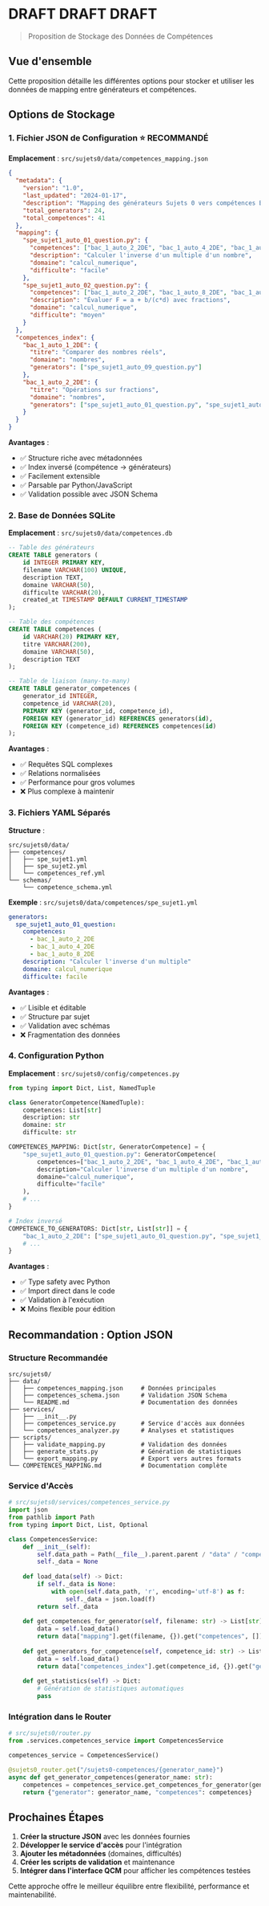 # DRAFT DRAFT DRAFT 


> Proposition de Stockage des Données de Compétences

## Vue d'ensemble

Cette proposition détaille les différentes options pour stocker et utiliser les données de mapping entre générateurs et compétences.

## Options de Stockage

### 1. **Fichier JSON de Configuration** ⭐ **RECOMMANDÉ**

**Emplacement** : `src/sujets0/data/competences_mapping.json`

```json
{
  "metadata": {
    "version": "1.0",
    "last_updated": "2024-01-17",
    "description": "Mapping des générateurs Sujets 0 vers compétences BAC 1ère",
    "total_generators": 24,
    "total_competences": 41
  },
  "mapping": {
    "spe_sujet1_auto_01_question.py": {
      "competences": ["bac_1_auto_2_2DE", "bac_1_auto_4_2DE", "bac_1_auto_8_2DE"],
      "description": "Calculer l'inverse d'un multiple d'un nombre",
      "domaine": "calcul_numerique",
      "difficulte": "facile"
    },
    "spe_sujet1_auto_02_question.py": {
      "competences": ["bac_1_auto_2_2DE", "bac_1_auto_8_2DE", "bac_1_auto_12_2DE"],
      "description": "Évaluer F = a + b/(c*d) avec fractions",
      "domaine": "calcul_numerique",
      "difficulte": "moyen"
    }
  },
  "competences_index": {
    "bac_1_auto_1_2DE": {
      "titre": "Comparer des nombres réels",
      "domaine": "nombres",
      "generators": ["spe_sujet1_auto_09_question.py"]
    },
    "bac_1_auto_2_2DE": {
      "titre": "Opérations sur fractions",
      "domaine": "nombres", 
      "generators": ["spe_sujet1_auto_01_question.py", "spe_sujet1_auto_02_question.py"]
    }
  }
}
```

**Avantages** :
- ✅ Structure riche avec métadonnées
- ✅ Index inversé (compétence → générateurs)
- ✅ Facilement extensible
- ✅ Parsable par Python/JavaScript
- ✅ Validation possible avec JSON Schema

### 2. **Base de Données SQLite**

**Emplacement** : `src/sujets0/data/competences.db`

```sql
-- Table des générateurs
CREATE TABLE generators (
    id INTEGER PRIMARY KEY,
    filename VARCHAR(100) UNIQUE,
    description TEXT,
    domaine VARCHAR(50),
    difficulte VARCHAR(20),
    created_at TIMESTAMP DEFAULT CURRENT_TIMESTAMP
);

-- Table des compétences
CREATE TABLE competences (
    id VARCHAR(20) PRIMARY KEY,
    titre VARCHAR(200),
    domaine VARCHAR(50),
    description TEXT
);

-- Table de liaison (many-to-many)
CREATE TABLE generator_competences (
    generator_id INTEGER,
    competence_id VARCHAR(20),
    PRIMARY KEY (generator_id, competence_id),
    FOREIGN KEY (generator_id) REFERENCES generators(id),
    FOREIGN KEY (competence_id) REFERENCES competences(id)
);
```

**Avantages** :
- ✅ Requêtes SQL complexes
- ✅ Relations normalisées
- ✅ Performance pour gros volumes
- ❌ Plus complexe à maintenir

### 3. **Fichiers YAML Séparés**

**Structure** :
```
src/sujets0/data/
├── competences/
│   ├── spe_sujet1.yml
│   ├── spe_sujet2.yml
│   └── competences_ref.yml
└── schemas/
    └── competence_schema.yml
```

**Exemple** : `src/sujets0/data/competences/spe_sujet1.yml`
```yaml
generators:
  spe_sujet1_auto_01_question:
    competences:
      - bac_1_auto_2_2DE
      - bac_1_auto_4_2DE
      - bac_1_auto_8_2DE
    description: "Calculer l'inverse d'un multiple"
    domaine: calcul_numerique
    difficulte: facile
```

**Avantages** :
- ✅ Lisible et éditable
- ✅ Structure par sujet
- ✅ Validation avec schémas
- ❌ Fragmentation des données

### 4. **Configuration Python**

**Emplacement** : `src/sujets0/config/competences.py`

```python
from typing import Dict, List, NamedTuple

class GeneratorCompetence(NamedTuple):
    competences: List[str]
    description: str
    domaine: str
    difficulte: str

COMPETENCES_MAPPING: Dict[str, GeneratorCompetence] = {
    "spe_sujet1_auto_01_question.py": GeneratorCompetence(
        competences=["bac_1_auto_2_2DE", "bac_1_auto_4_2DE", "bac_1_auto_8_2DE"],
        description="Calculer l'inverse d'un multiple d'un nombre",
        domaine="calcul_numerique",
        difficulte="facile"
    ),
    # ...
}

# Index inversé
COMPETENCE_TO_GENERATORS: Dict[str, List[str]] = {
    "bac_1_auto_2_2DE": ["spe_sujet1_auto_01_question.py", "spe_sujet1_auto_02_question.py"],
    # ...
}
```

**Avantages** :
- ✅ Type safety avec Python
- ✅ Import direct dans le code
- ✅ Validation à l'exécution
- ❌ Moins flexible pour édition

## Recommandation : Option JSON

### Structure Recommandée

```
src/sujets0/
├── data/
│   ├── competences_mapping.json     # Données principales
│   ├── competences_schema.json      # Validation JSON Schema
│   └── README.md                    # Documentation des données
├── services/
│   ├── __init__.py
│   ├── competences_service.py       # Service d'accès aux données
│   └── competences_analyzer.py      # Analyses et statistiques
├── scripts/
│   ├── validate_mapping.py          # Validation des données
│   ├── generate_stats.py            # Génération de statistiques
│   └── export_mapping.py            # Export vers autres formats
└── COMPETENCES_MAPPING.md           # Documentation complète
```

### Service d'Accès

```python
# src/sujets0/services/competences_service.py
import json
from pathlib import Path
from typing import Dict, List, Optional

class CompetencesService:
    def __init__(self):
        self.data_path = Path(__file__).parent.parent / "data" / "competences_mapping.json"
        self._data = None
    
    def load_data(self) -> Dict:
        if self._data is None:
            with open(self.data_path, 'r', encoding='utf-8') as f:
                self._data = json.load(f)
        return self._data
    
    def get_competences_for_generator(self, filename: str) -> List[str]:
        data = self.load_data()
        return data["mapping"].get(filename, {}).get("competences", [])
    
    def get_generators_for_competence(self, competence_id: str) -> List[str]:
        data = self.load_data()
        return data["competences_index"].get(competence_id, {}).get("generators", [])
    
    def get_statistics(self) -> Dict:
        # Génération de statistiques automatiques
        pass
```

### Intégration dans le Router

```python
# src/sujets0/router.py
from .services.competences_service import CompetencesService

competences_service = CompetencesService()

@sujets0_router.get("/sujets0-competences/{generator_name}")
async def get_generator_competences(generator_name: str):
    competences = competences_service.get_competences_for_generator(generator_name)
    return {"generator": generator_name, "competences": competences}
```

## Prochaines Étapes

1. **Créer la structure JSON** avec les données fournies
2. **Développer le service d'accès** pour l'intégration
3. **Ajouter les métadonnées** (domaines, difficultés)
4. **Créer les scripts de validation** et maintenance
5. **Intégrer dans l'interface QCM** pour afficher les compétences testées

Cette approche offre le meilleur équilibre entre flexibilité, performance et maintenabilité.
